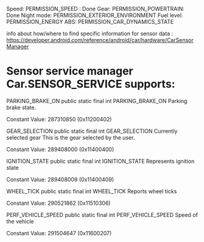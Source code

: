 Speed: PERMISSION_SPEED  : Done
Gear: PERMISSION_POWERTRAIN: Done
Night mode: PERMISSION_EXTERIOR_ENVIRONMENT
Fuel level: PERMISSION_ENERGY
ABS: PERMISSION_CAR_DYNAMICS_STATE


info about how/where to find specific information for sensor data : https://developer.android.com/reference/android/car/hardware/CarSensorManager


# Sensor service manager Car.SENSOR_SERVICE supports:

PARKING_BRAKE_ON
public static final int PARKING_BRAKE_ON
Parking brake state.

Constant Value: 287310850 (0x11200402)

GEAR_SELECTION
public static final int GEAR_SELECTION
Currently selected gear This is the gear selected by the user.

Constant Value: 289408000 (0x11400400)

IGNITION_STATE
public static final int IGNITION_STATE
Represents ignition state

Constant Value: 289408009 (0x11400409)


WHEEL_TICK
public static final int WHEEL_TICK
Reports wheel ticks

Constant Value: 290521862 (0x11510306)


PERF_VEHICLE_SPEED
public static final int PERF_VEHICLE_SPEED
Speed of the vehicle

Constant Value: 291504647 (0x11600207)






